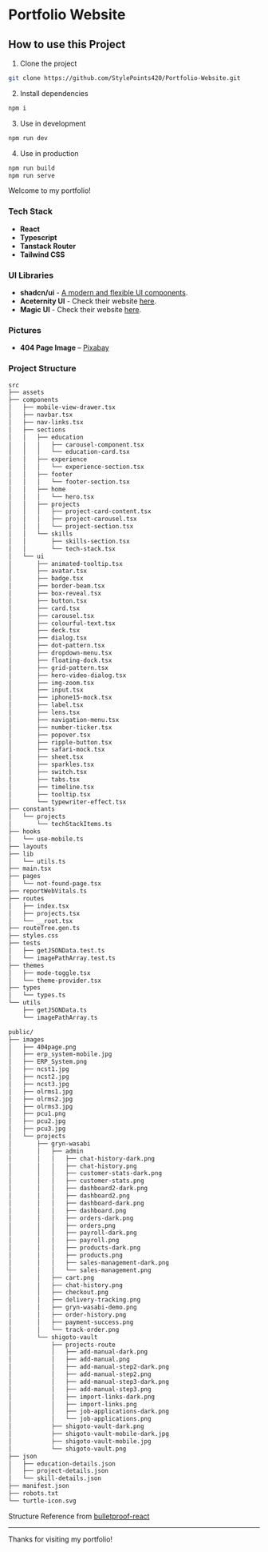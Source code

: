 # Portfolio Website

## How to use this Project

1. Clone the project

```bash
git clone https://github.com/StylePoints420/Portfolio-Website.git
```

2. Install dependencies

```bash
npm i
```

3. Use in development

```bash
npm run dev
```

4. Use in production

```bash
npm run build
npm run serve
```

Welcome to my portfolio!

### Tech Stack

- **React**
- **Typescript**
- **Tanstack Router**
- **Tailwind CSS**

### UI Libraries

- **shadcn/ui** - [A modern and flexible UI components](https://ui.shadcn.com/).
- **Aceternity UI** - Check their website [here](https://ui.aceternity.com/).
- **Magic UI** - Check their website [here](https://magicui.design/).

### Pictures

- **404 Page Image** – [Pixabay](https://pixabay.com/illustrations/warning-error-error-code-mistake-8908707/)

### Project Structure

```bash
src
├── assets
├── components
│   ├── mobile-view-drawer.tsx
│   ├── navbar.tsx
│   ├── nav-links.tsx
│   ├── sections
│   │   ├── education
│   │   │   ├── carousel-component.tsx
│   │   │   └── education-card.tsx
│   │   ├── experience
│   │   │   └── experience-section.tsx
│   │   ├── footer
│   │   │   └── footer-section.tsx
│   │   ├── home
│   │   │   └── hero.tsx
│   │   ├── projects
│   │   │   ├── project-card-content.tsx
│   │   │   ├── project-carousel.tsx
│   │   │   └── project-section.tsx
│   │   └── skills
│   │       ├── skills-section.tsx
│   │       └── tech-stack.tsx
│   └── ui
│       ├── animated-tooltip.tsx
│       ├── avatar.tsx
│       ├── badge.tsx
│       ├── border-beam.tsx
│       ├── box-reveal.tsx
│       ├── button.tsx
│       ├── card.tsx
│       ├── carousel.tsx
│       ├── colourful-text.tsx
│       ├── deck.tsx
│       ├── dialog.tsx
│       ├── dot-pattern.tsx
│       ├── dropdown-menu.tsx
│       ├── floating-dock.tsx
│       ├── grid-pattern.tsx
│       ├── hero-video-dialog.tsx
│       ├── img-zoom.tsx
│       ├── input.tsx
│       ├── iphone15-mock.tsx
│       ├── label.tsx
│       ├── lens.tsx
│       ├── navigation-menu.tsx
│       ├── number-ticker.tsx
│       ├── popover.tsx
│       ├── ripple-button.tsx
│       ├── safari-mock.tsx
│       ├── sheet.tsx
│       ├── sparkles.tsx
│       ├── switch.tsx
│       ├── tabs.tsx
│       ├── timeline.tsx
│       ├── tooltip.tsx
│       └── typewriter-effect.tsx
├── constants
│   └── projects
│       └── techStackItems.ts
├── hooks
│   └── use-mobile.ts
├── layouts
├── lib
│   └── utils.ts
├── main.tsx
├── pages
│   └── not-found-page.tsx
├── reportWebVitals.ts
├── routes
│   ├── index.tsx
│   ├── projects.tsx
│   └── __root.tsx
├── routeTree.gen.ts
├── styles.css
├── tests
│   ├── getJSONData.test.ts
│   └── imagePathArray.test.ts
├── themes
│   ├── mode-toggle.tsx
│   └── theme-provider.tsx
├── types
│   └── types.ts
└── utils
    ├── getJSONData.ts
    └── imagePathArray.ts
```

```bash
public/
├── images
│   ├── 404page.png
│   ├── erp_system-mobile.jpg
│   ├── ERP_System.png
│   ├── ncst1.jpg
│   ├── ncst2.jpg
│   ├── ncst3.jpg
│   ├── olrms1.jpg
│   ├── olrms2.jpg
│   ├── olrms3.jpg
│   ├── pcu1.png
│   ├── pcu2.jpg
│   ├── pcu3.jpg
│   └── projects
│       ├── gryn-wasabi
│       │   ├── admin
│       │   │   ├── chat-history-dark.png
│       │   │   ├── chat-history.png
│       │   │   ├── customer-stats-dark.png
│       │   │   ├── customer-stats.png
│       │   │   ├── dashboard2-dark.png
│       │   │   ├── dashboard2.png
│       │   │   ├── dashboard-dark.png
│       │   │   ├── dashboard.png
│       │   │   ├── orders-dark.png
│       │   │   ├── orders.png
│       │   │   ├── payroll-dark.png
│       │   │   ├── payroll.png
│       │   │   ├── products-dark.png
│       │   │   ├── products.png
│       │   │   ├── sales-management-dark.png
│       │   │   └── sales-management.png
│       │   ├── cart.png
│       │   ├── chat-history.png
│       │   ├── checkout.png
│       │   ├── delivery-tracking.png
│       │   ├── gryn-wasabi-demo.png
│       │   ├── order-history.png
│       │   ├── payment-success.png
│       │   └── track-order.png
│       └── shigoto-vault
│           ├── projects-route
│           │   ├── add-manual-dark.png
│           │   ├── add-manual.png
│           │   ├── add-manual-step2-dark.png
│           │   ├── add-manual-step2.png
│           │   ├── add-manual-step3-dark.png
│           │   ├── add-manual-step3.png
│           │   ├── import-links-dark.png
│           │   ├── import-links.png
│           │   ├── job-applications-dark.png
│           │   └── job-applications.png
│           ├── shigoto-vault-dark.png
│           ├── shigoto-vault-mobile-dark.jpg
│           ├── shigoto-vault-mobile.jpg
│           └── shigoto-vault.png
├── json
│   ├── education-details.json
│   ├── project-details.json
│   └── skill-details.json
├── manifest.json
├── robots.txt
└── turtle-icon.svg
```

Structure Reference from [bulletproof-react](https://github.com/alan2207/bulletproof-react/blob/master/docs/project-structure.md)

---

Thanks for visiting my portfolio!
